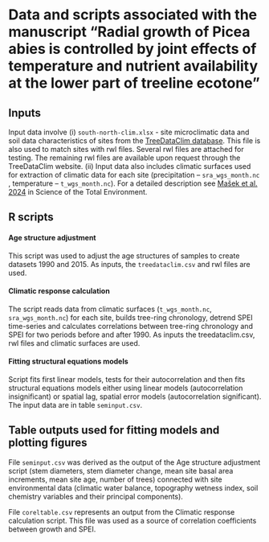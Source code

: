 # Data and scripts associated with the manuscript “Radial growth of Picea abies is controlled by joint effects of temperature and nutrient availability at the lower part of treeline ecotone”

## Inputs
Input data involve (i) `south-north-clim.xlsx` - site microclimatic data and soil data characteristics of sites from the [TreeDataClim database](https://www.treedataclim.cz/en). This file is also used to match sites with rwl files. Several rwl files are attached for testing. The remaining rwl files are available upon request through the TreeDataClim website. (ii) Input data also includes climatic surfaces used for extraction of climatic data for each site (precipitation – `sra_wgs_month.nc` , temperature – `t_wgs_month.nc`). For a detailed description see [Mašek et al. 2024](https://linkinghub.elsevier.com/retrieve/pii/S0048969723069024) in Science of the Total Environment.
## R scripts
#### Age structure adjustment
This script was used to adjust the age structures of samples to create datasets 1990 and 2015. As inputs, the `treedataclim.csv` and rwl files are used.
#### Climatic response calculation
The script reads data from climatic surfaces (`t_wgs_month.nc`, `sra_wgs_month.nc`) for each site, builds tree-ring chronology, detrend SPEI time-series and calculates correlations between tree-ring chronology and SPEI for two periods before and after 1990. As inputs the treedataclim.csv, rwl files and climatic surfaces are used.
#### Fitting structural equations models
Script fits first linear models, tests for their autocorrelation and then fits structural equations models either using linear models (autocorrelation insignificant) or spatial lag, spatial error models (autocorrelation significant). The input data are in table `seminput.csv`. 
## Table outputs used for fitting models and plotting figures
File `seminput.csv` was derived as the output of the Age structure adjustment script (stem diameters, stem diameter change, mean site basal area increments, mean site age, number of trees) connected with site environmental data (climatic water balance, topography wetness index, soil chemistry variables and their principal components).

File `coreltable.csv` represents an output from the Climatic response calculation script. This file was used as a source of correlation coefficients between growth and SPEI.
